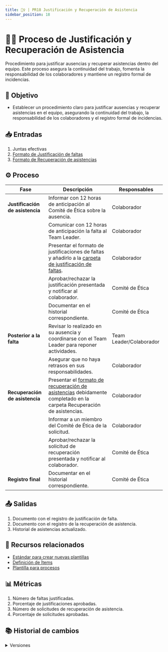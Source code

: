 ```yaml
---
title: 👯‍♀️ | PR18 Justificación y Recuperación de Asistencia
sidebar_position: 18
---
```


# 👯‍♀️ Proceso de Justificación y Recuperación de Asistencia

Procedimiento para justificar ausencias y recuperar asistencias dentro del equipo. Este proceso asegura la continuidad del trabajo, fomenta la responsabilidad de los colaboradores y mantiene un registro formal de incidencias.

## 🎯 Objetivo

- Establecer un procedimiento claro para justificar ausencias y recuperar asistencias en el equipo, asegurando la continuidad del trabajo, la responsabilidad de los colaboradores y el registro formal de incidencias.

## 📥 Entradas

1. Juntas efectivas
2. [Formato de Justificación de faltas](https://docs.google.com/document/d/1iaZjdpeGxCJ-D3fAqPj4vEzI2uxdseNqC2Qj9vblE5I/edit?usp=sharing)
3. [Formato de Recuperación de asistencias](https://docs.google.com/document/d/1ITy1mSxYEbpZlgPr5B6GFSGERKHlTQCQpj8v0V6gz6g/edit?usp=sharing)

## ⚙️ Proceso

| Fase                            | Descripción                                                                                                                                                                                                               | Responsables            |
| ------------------------------- | ------------------------------------------------------------------------------------------------------------------------------------------------------------------------------------------------------------------------- | ----------------------- |
| **Justificación de asistencia** | Informar con 12 horas de anticipación al Comité de Ética sobre la ausencia.                                                                                                                                               | Colaborador             |
|                                 | Comunicar con 12 horas de anticipación la falta al Team Leader.                                                                                                                                                           | Colaborador             |
|                                 | Presentar el formato de justificaciones de faltas y añadirlo a la [carpeta de justificación de faltas](https://drive.google.com/drive/folders/1XTXSAhKDnb3mBSdOwFK179TPhYcSdHsi?usp=drive_link).                          | Colaborador             |
|                                 | Aprobar/rechazar la justificación presentada y notificar al colaborador.                                                                                                                                                  | Comité de Ética         |
|                                 | Documentar en el historial correspondiente.                                                                                                                                                                               | Comité de Ética         |
| **Posterior a la falta**        | Revisar lo realizado en su ausencia y coordinarse con el Team Leader para reponer actividades.                                                                                                                            | Team Leader/Colaborador |
|                                 | Asegurar que no haya retrasos en sus responsabilidades.                                                                                                                                                                   | Colaborador             |
| **Recuperación de asistencia**  | Presentar el [formato de recuperación de asistencias](https://docs.google.com/document/d/1ITy1mSxYEbpZlgPr5B6GFSGERKHlTQCQpj8v0V6gz6g/edit?usp=sharing) debidamente completado en la carpeta Recuperación de asistencias. | Colaborador             |
|                                 | Informar a un miembro del Comité de Ética de la solicitud.                                                                                                                                                                | Colaborador             |
|                                 | Aprobar/rechazar la solicitud de recuperación presentada y notificar al colaborador.                                                                                                                                      | Comité de Ética         |
| **Registro final**              | Documentar en el historial correspondiente.                                                                                                                                                                               | Comité de Ética         |

## 📤 Salidas

1. Documento con el registro de justificación de falta.
2. Documento con el registro de la recuperación de asistencia.
3. Historial de asistencias actualizado.

## 📎 Recursos relacionados

- [Estándar para crear nuevas plantillas](/docs/next/standards/estandar-plantillas)
- [Definición de Ítems](/docs/next/procesos/PR2-definicion-items)
- [Plantilla para procesos](/docs/next/plantillas/plantilla-procesos)

## 📊 Métricas

1. Número de faltas justificadas.
2. Porcentaje de justificaciones aprobadas.
3. Número de solicitudes de recuperación de asistencia.
4. Porcentaje de solicitudes aprobadas.

## 📚 Historial de cambios

<details>
  <summary>Versiones</summary>
| **Versión** | **Descripción**                                                        | **Fecha**   | **Colaborador**                                                   |
|-------------|------------------------------------------------------------------------|-------------|------------------------------------------------------------------|
| **1.0.0**   | Creación del proceso de justificación de faltas                       | 23/02/2025  | Nicolás Hood, Daniel Queijeiro, Ángel Ramírez, Diego Fuentes    |
| **1.1.0**   | Inclusión de plantilla al proceso de justificación de faltas          | 03/03/2025  | Nicolás Hood                                                    |
| **2.0.0**   | Incorporación del proceso de recuperación de asistencia               | 04/03/2025  | Nicolás Hood, Hiram Mendoza                                     |
| **2.1.0**   | Refactorización del proceso                                           | 18/04/2025  | Diego Fuentes                                                   |
| **2.3.0**   | Correcciones conforme a PMC                                           | 22/04/2025  | Juan Pablo Chávez Leal                                         |
| **2.4.0**   | Implementación de acciones correctivas                               | 28/04/2025  | Max Toscano                                                   |
| **3.0.0**   | Unificación de los procesos de justificación y recuperación de asistencia | 11/05/2025  | Valeria Zúñiga                                                |
</details>
